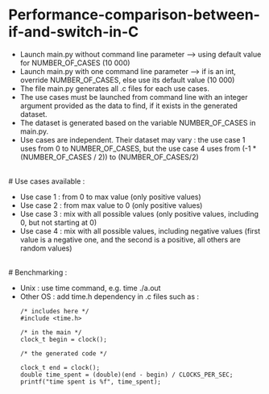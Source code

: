 # Performance-comparison-between-if-and-switch-in-C

- Launch main.py without command line parameter --> using default value for NUMBER_OF_CASES (10 000)
- Launch main.py with one command line parameter --> if is an int, override NUMBER_OF_CASES, else use its default value (10 000)
  <br />
- The file main.py generates all .c files for each use cases.
- The use cases must be launched from command line with an integer argument provided as the data to find, if it exists in the generated dataset.
- The dataset is generated based on the variable NUMBER_OF_CASES in main.py.
- Use cases are independent. Their dataset may vary : the use case 1 uses from 0 to NUMBER_OF_CASES, but the use case 4 uses from (-1 * (NUMBER_OF_CASES / 2)) to (NUMBER_OF_CASES/2)

<br />
# Use cases available :

- Use case 1 : from 0 to max value (only positive values)
- Use case 2 : from max value to 0 (only positive values)
- Use case 3 : mix with all possible values (only positive values, including 0, but not starting at 0)
- Use case 4 : mix with all possible values, including negative values (first value is a negative one, and the second is a positive, all others are random values)

<br />
# Benchmarking :

- Unix : use time command, e.g. time ./a.out
- Other OS : add time.h dependency in .c files such as :
  ```
  /* includes here */
  #include <time.h>

  /* in the main */
  clock_t begin = clock();
  
  /* the generated code */
  
  clock_t end = clock();
  double time_spent = (double)(end - begin) / CLOCKS_PER_SEC;
  printf("time spent is %f", time_spent);
  ```
